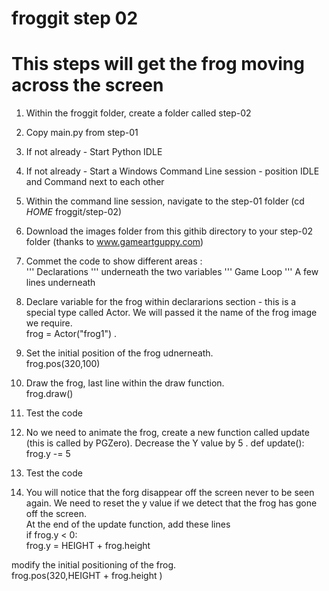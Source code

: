 # froggit step 02

# This steps will get the frog moving across the screen

1. Within the froggit folder, create a folder called step-02
2. Copy main.py from step-01
3. If not already - Start Python IDLE
4. If not already - Start a Windows Command Line session - position IDLE and Command next to each other
5. Within the command line session, navigate to the step-01 folder (cd  _HOME_ froggit/step-02)
6. Download the images folder from this githib directory to your step-02 folder (thanks to www.gameartguppy.com)
7. Commet the code to show different areas :  
''' Declarations '''    underneath the two variables
''' Game Loop '''   A few lines underneath

8. Declare variable for the frog within declararions section - this is a special type called Actor. We will passed it the name of the frog image we require.  
frog = Actor("frog1") . 
9. Set the initial position of the frog udnerneath.   
frog.pos(320,100)
10. Draw the frog, last line within the draw function.  
frog.draw() 
11. Test the code
12. No we need to animate the frog, create a new function called update (this is called by PGZero). Decrease the Y value by 5 . 
def update():  
    frog.y -= 5
13. Test the code
14. You will notice that the forg disappear off the screen never to be seen again. We need to reset the y value if we detect that the frog has gone off the screen.  
At the end of the update function, add these lines  
if frog.y < 0:  
    frog.y = HEIGHT + frog.height  

modify the initial positioning of the frog.  
frog.pos(320,HEIGHT + frog.height )









